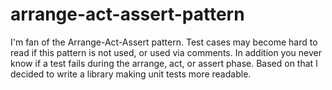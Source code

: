 # arrange-act-assert-pattern

I'm fan of the Arrange-Act-Assert pattern. Test cases may become hard to read if this pattern is not used, or used via comments. In addition you never know if a test fails during the arrange, act, or assert phase. Based on that I decided to write a library making unit tests more readable.
